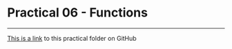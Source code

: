 # Practical 06 - Functions

---

[This is a link](https://github.com/CP1401/Practicals/tree/master/prac_06) to this practical folder on GitHub